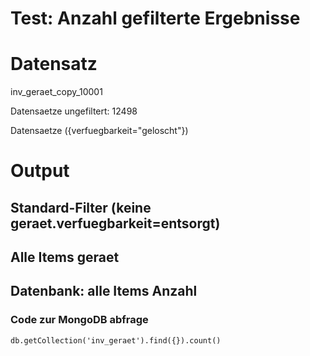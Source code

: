 Test: Anzahl gefilterte Ergebnisse
========================

# Datensatz

inv_geraet_copy_10001

Datensaetze ungefiltert: 12498

Datensaetze ({verfuegbarkeit="geloscht"})

# Output

## Standard-Filter (keine geraet.verfuegbarkeit=entsorgt)

## Alle Items geraet

## Datenbank: alle Items Anzahl

### Code zur MongoDB abfrage

`db.getCollection('inv_geraet').find({}).count()`
